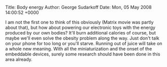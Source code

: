 Title: Body energy
Author: George Sudarkoff
Date: Mon, 05 May 2008 14:00:52 +0000

I am not the first one to think of this obviously (Matrix movie was
partly about that), but how about powering our electronic toys with the
energy produced by our own bodies? It'll burn additional calories of
course, but maybe we'll even solve the obesity problem along the way.
Just don't talk on your phone for too long or you'll starve. Running out
of juice will take on a whole new meaning. With all the miniaturization
and the onset of the embeddable devices, surely some research should
have been done in this area already.
